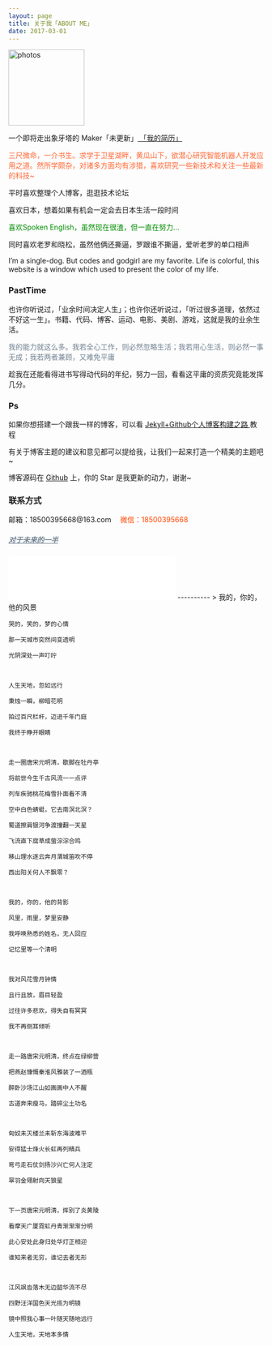 ```yaml
---
layout: page
title: 关于我「ABOUT ME」 
date: 2017-03-01 
---
```

<a href="/photos/" target="_blank"><img src="http://omjh2j5h3.bkt.clouddn.com/%E5%A4%A9%E7%AD%96.jpg" width="150" height="150" alt="photos"/></a>

<p>
一个即将走出象牙塔的 Maker「未更新」<a href="{{ site.baseurl }}/jianli.pdf" target="_blank"> 「我的简历」 </a>    


<div style="color:#FF6633">
<p>	三尺微命，一介书生。求学于卫星湖畔，黄瓜山下，欲潜心研究智能机器人开发应用之道。然所学颇杂，对诸多方面均有涉猎，喜欢研究一些新技术和关注一些最新的科技~
</p>
</div>
<p>
平时喜欢整理个人博客，逛逛技术论坛     
<p>
喜欢日本，想着如果有机会一定会去日本生活一段时间        
<div style="color:#008B00">
<p>
喜欢Spoken English，虽然现在很渣，但一直在努力...        
</p>

</div>
<p>
同时喜欢老罗和晓松，虽然他俩还撕逼，罗跟谁不撕逼，爱听老罗的单口相声           
<p>
I’m a single-dog.  But codes and godgirl are my favorite.  Life is colorful, this website   is a window which used to present the color of my life.       

<p>

<h3> PastTime</h3>   

<p>


也许你听说过，「业余时间决定人生」；也许你还听说过，「听过很多道理，依然过不好这一生」。书籍、代码、博客、运动、电影、美剧、游戏，这就是我的业余生活。            


<div style="color:#708090">
<p>
     我的能力就这么多。我若全心工作，则必然忽略生活；我若用心生活，则必然一事无成；我若两者兼顾，又难免平庸
</p>
</div>
<p>
趁我在还能看得进书写得动代码的年纪，努力一回，看看这平庸的资质究竟能发挥几分。

<p>

<h3> Ps </h3>   
<p>
如果你想搭建一个跟我一样的博客，可以看
<a href="/2017/03/HowToCreateBlog/"> Jekyll+Github个人博客构建之路 </a>
教程

<p>

有关于博客主题的建议和意见都可以提给我，让我们一起来打造一个精美的主题吧~ 

<p> 

博客源码在 <a target="_blank" href='https://github.com/elsery/elsery.github.io/' target="_blank" >Github</a> 上，你的 Star 是我更新的动力，谢谢~

<h3> 联系方式 </h3>         
<script>
	function mousemethod(op,imgid){
	document.getElementById(imgid).style.display=op;
	}
</script>

<p>邮箱：18500395668@163.com &emsp;<a href="#" onmouseover="mousemethod('block','img1')" onmouseout="mousemethod('none','img1')" style="color:#FF4500;text-decoration:none">微信：18500395668</a>
<p>
<a href="/love" style="color:#708090"  target="_blank"> <h5>对于未来的一半</h5></a>  
</p>
<iframe frameborder="no" border="0" marginwidth="0" marginheight="0" width=330 height=86 src="//music.163.com/outchain/player?type=2&id=28912026&auto=1&height=66"></iframe>
----------
> 我的，你的，他的风景
	
	哭的，笑的，梦的心情
	
	那一天城市突然间变透明
	
	光阴深处一声叮咛
	
	
	
	人生天地，忽如远行
	
	秉烛一瞬，柳暗花明
	
	拍过百尺栏杆，迈进千年门庭
	
	我终于睁开眼睛
	
	
	
	走一圈唐宋元明清，歇脚在牡丹亭
	
	将前世今生千古风流一一点评
	
	列车疾驰桃花梅雪扑面看不清
	
	空中白色蜻蜓，它去南溟北溟？
	
	蜀道擦肩银河争渡撞翻一天星
	
	飞流直下腐草成萤淙淙合鸣
	
	移山理水逐云奔月渭城笛吹不停
	
	西出阳关何人不飘零？
	
	
	
	我的，你的，他的背影
	
	风里，雨里，梦里安静
	
	我呼唤熟悉的姓名，无人回应
	
	记忆里等一个清明
	
	
	
	我对风花雪月钟情
	
	且行且放，眉目轻盈
	
	过往许多悲欢，得失自有冥冥
	
	我不再侧耳倾听
	
	
	
	走一路唐宋元明清，终点在绿柳营
	
	把燕赵慷慨秦淮风雅装了一酒瓶
	
	醉卧沙场江山如画画中人不醒
	
	古道奔来瘦马，踏碎尘土功名
	
	
	
	匈奴未灭楼兰未斩东海波难平
	
	安得猛士烽火长虹再列精兵
	
	弯弓走石仗剑扬沙兴亡何人注定
	
	翠羽金翎射向天狼星
	
	
	
	下一页唐宋元明清，挥别了炎黄陵
	
	看摩天广厦霓虹丹青渐渐渐分明
	
	此心安处此身归处华灯正相迎
	
	谁知来者无穷，谁记去者无形
	
	
	
	江风飒沓落木无边韶华流不尽
	
	四野汪洋国色天光揽为明镜
	
	镜中照我心事一叶随天随地远行
	
	人生天地，天地本多情




